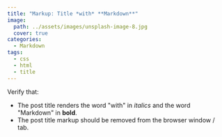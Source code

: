 ```yaml
---
title: "Markup: Title *with* **Markdown**"
image:
  path: ../assets/images/unsplash-image-8.jpg
  cover: true
categories:
  - Markdown
tags:
  - css
  - html
  - title
---
```


Verify that:

* The post title renders the word "with" in _italics_ and the word "Markdown" in **bold**.
* The post title markup should be removed from the browser window / tab.

